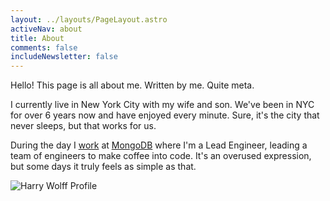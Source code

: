 ```yaml
---
layout: ../layouts/PageLayout.astro
activeNav: about
title: About
comments: false
includeNewsletter: false
---
```


Hello! This page is all about me. Written by me. Quite meta.

I currently live in New York City with my wife and son. We've been in NYC for over 6 years now and have enjoyed every minute. Sure, it's the city that never sleeps, but that works for us.

During the day I [work](http://www.linkedin.com/in/hswolff 'LinkedIn') at [MongoDB](http://mongodb.com/) where I'm a Lead Engineer, leading a team of engineers to make coffee into code. It's an overused expression, but some days it truly feels as simple as that.

<img
    src="/images/profile.jpg"
    alt="Harry Wolff Profile"
/>

<!-- I'm pretty damn social, so you can find me on most social networks. Such as: -->

<!--
I also have given some talks. <a href="/about/talks">Check them out.</a>

<a href="https://github.com/hswolff/website">Find the source code for this blog here.</a>
-->

<!-- <div class="external-networks">
<style>
    .external-networks a {
        box-shadow: none;
    }
    .external-networks a + a {
        margin-left: 20px;
    }
</style>
    <a href="https://twitter.com/hswolff" title="Twitter">
        <img src="/images/external-networks/twitter.png" alt="Twitter" />
    </a>
    <a href="https://github.com/hswolff" title="GitHub">
        <img src="/images/external-networks/github.png" alt="GitHub" />
    </a>
    <a href="https://www.facebook.com/harrywolff" title="Facebook">
        <img src="/images/external-networks/facebook.png" alt="Facebook" />
    </a>
    <a href="https://foursquare.com/hswolff" title="Foursquare">
        <img
        src="/images/external-networks/foursquare.png"
        alt="Foursquare"
        />
    </a>
    <a href="http://instagram.com/hswolff" title="Instagram">
        <img src="/images/external-networks/instagram.png" alt="Instagram" />
    </a>
    <a href="http://www.linkedin.com/in/hswolff" title="LinkedIn">
        <img src="/images/external-networks/linkedin.png" alt="LinkedIn" />
    </a>
</div> -->

